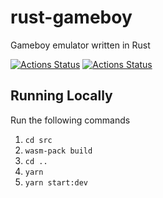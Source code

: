 # rust-gameboy
Gameboy emulator written in Rust

[![Actions Status](https://github.com/caklimas/rust-gameboy/workflows/Unit%20Tests/badge.svg)](https://github.com/caklimas/rust-gameboy/actions)
[![Actions Status](https://github.com/caklimas/rust-gameboy/workflows/Deployment/badge.svg)](https://github.com/caklimas/rust-gameboy/actions)

## Running Locally
Run the following commands

1. `cd src`
2. `wasm-pack build`
3. `cd ..`
4. `yarn`
5. `yarn start:dev`